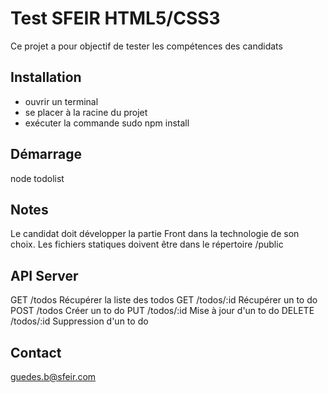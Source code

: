 # Test SFEIR HTML5/CSS3

Ce projet a pour objectif de tester les compétences des candidats

## Installation
* ouvrir un terminal
* se placer à la racine du projet
* exécuter la commande sudo npm install


## Démarrage

node todolist

## Notes

Le candidat doit développer la partie Front dans la technologie de son choix.
Les fichiers statiques doivent être dans le répertoire /public

## API Server

GET     /todos          Récupérer la liste des todos
GET     /todos/:id      Récupérer un to do
POST    /todos          Créer un to do
PUT     /todos/:id      Mise à jour d'un to do
DELETE  /todos/:id      Suppression d'un to do

## Contact

guedes.b@sfeir.com

